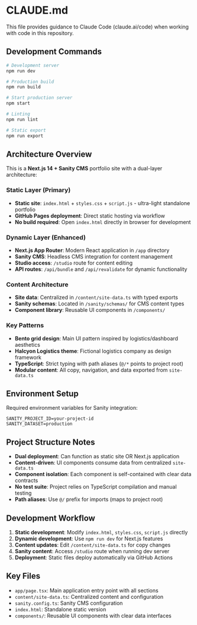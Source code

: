 # CLAUDE.md

This file provides guidance to Claude Code (claude.ai/code) when working with code in this repository.

## Development Commands

```bash
# Development server
npm run dev

# Production build
npm run build

# Start production server
npm start

# Linting
npm run lint

# Static export
npm run export
```

## Architecture Overview

This is a **Next.js 14 + Sanity CMS** portfolio site with a dual-layer architecture:

### Static Layer (Primary)
- **Static site**: `index.html` + `styles.css` + `script.js` - ultra-light standalone portfolio
- **GitHub Pages deployment**: Direct static hosting via workflow
- **No build required**: Open `index.html` directly in browser for development

### Dynamic Layer (Enhanced)
- **Next.js App Router**: Modern React application in `/app` directory
- **Sanity CMS**: Headless CMS integration for content management
- **Studio access**: `/studio` route for content editing
- **API routes**: `/api/bundle` and `/api/revalidate` for dynamic functionality

### Content Architecture
- **Site data**: Centralized in `/content/site-data.ts` with typed exports
- **Sanity schemas**: Located in `/sanity/schemas/` for CMS content types
- **Component library**: Reusable UI components in `/components/`

### Key Patterns
- **Bento grid design**: Main UI pattern inspired by logistics/dashboard aesthetics
- **Halcyon Logistics theme**: Fictional logistics company as design framework
- **TypeScript**: Strict typing with path aliases (`@/*` points to project root)
- **Modular content**: All copy, navigation, and data exported from `site-data.ts`

## Environment Setup

Required environment variables for Sanity integration:
```
SANITY_PROJECT_ID=your-project-id
SANITY_DATASET=production
```

## Project Structure Notes

- **Dual deployment**: Can function as static site OR Next.js application
- **Content-driven**: UI components consume data from centralized `site-data.ts`
- **Component isolation**: Each component is self-contained with clear data contracts
- **No test suite**: Project relies on TypeScript compilation and manual testing
- **Path aliases**: Use `@/` prefix for imports (maps to project root)

## Development Workflow

1. **Static development**: Modify `index.html`, `styles.css`, `script.js` directly
2. **Dynamic development**: Use `npm run dev` for Next.js features
3. **Content updates**: Edit `/content/site-data.ts` for copy changes
4. **Sanity content**: Access `/studio` route when running dev server
5. **Deployment**: Static files deploy automatically via GitHub Actions

## Key Files

- `app/page.tsx`: Main application entry point with all sections
- `content/site-data.ts`: Centralized content and configuration
- `sanity.config.ts`: Sanity CMS configuration
- `index.html`: Standalone static version
- `components/`: Reusable UI components with clear data interfaces